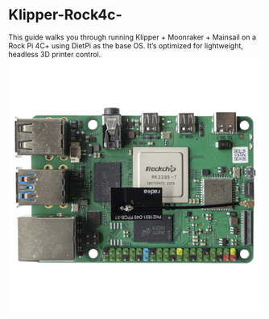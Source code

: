 # Klipper-Rock4c-
This guide walks you through running Klipper + Moonraker + Mainsail on a Rock Pi 4C+ using DietPi as the base OS. It’s optimized for lightweight, headless 3D printer control.
![Rock 4C+](Assets/rock4c+.jpg)
